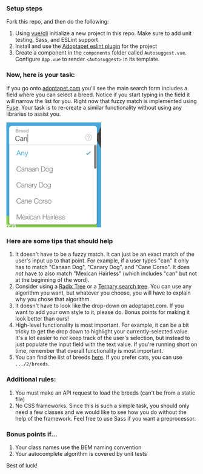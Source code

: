 ### Setup steps

Fork this repo, and then do the following:

1. Using [vue/cli](https://cli.vuejs.org/) initialize a new project in this repo. Make sure to add unit testing, Sass, and ESLint support
1. Install and use the [Adoptapet eslint plugin](https://github.com/adopt-a-pet/eslint-plugin-adoptapet) for the project
1. Create a component in the `components` folder called `Autosuggest.vue`. Configure `App.vue` to render `<Autosuggest>` in its template.

### Now, here is your task:

If you go onto [adoptapet.com](https://www.adoptapet.com) you'll see the main search form includes a field where you can select a breed. Notice if you start typing in the field it will narrow the list for you. Right now that fuzzy match is implemented using [Fuse](http://fusejs.io). Your task is to re-create a similar functionality without using any libraries to assist you.

<img src="assets/dropdown.png" alt="dropdown" width="250">

### Here are some tips that should help

1. It doesn't have to be a fuzzy match. It can just be an exact match of the user's input up to that point. For example, if a user types "can" it only has to match "Canaan Dog", "Canary Dog", and "Cane Corso". It does _not_ have to also match "Mexican Hairless" (which includes "can" but not at the beginning of the word).
1. Consider using a [Radix Tree](https://medium.com/basecs/trying-to-understand-tries-3ec6bede0014) or a [Ternary search tree](https://en.wikipedia.org/wiki/Ternary_search_tree). You can use any algorithm you want, but whatever you choose, you will have to explain why you chose that algorithm.
1. It doesn't have to look like the drop-down on adoptapet.com. If you want to add your own style to it, please do. Bonus points for making it look better than ours!
1. High-level functionality is most important. For example, it can be a bit tricky to get the drop down to highlight your currently-selected value. It's a lot easier to _not_ keep track of the user's selection, but instead to just populate the input field with the text value. If you're running short on time, remember that overall functionality is most important.
1. You can find the list of breeds [here](https://ra-api.adoptapet.com/v1/pet-utilities/1/breeds). If you prefer cats, you can use `.../2/breeds`.

### Additional rules:

1. You must make an API request to load the breeds (can't be from a static file)
1. No CSS frameworks. Since this is such a simple task, you should only need a few classes and we would like to see how you do without the help of the framework. Feel free to use Sass if you want a preprocessor.

### Bonus points if...
1. Your class names use the BEM naming convention
1. Your autocomplete algorithm is covered by unit tests

Best of luck!
